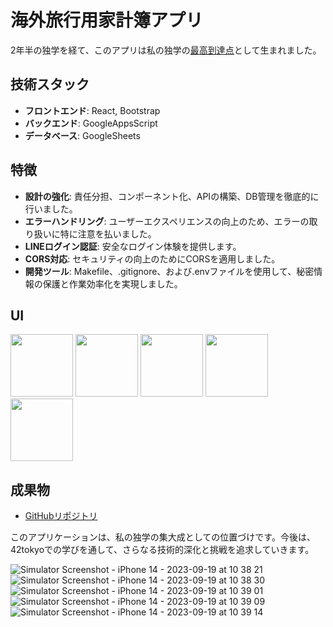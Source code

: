 # 海外旅行用家計簿アプリ

2年半の独学を経て、このアプリは私の独学の[最高到達点](https://www.youtube.com/watch?v=yu-0eh9jdZg)として生まれました。

## 技術スタック
- **フロントエンド**: React, Bootstrap
- **バックエンド**: GoogleAppsScript
- **データベース**: GoogleSheets

## 特徴
- **設計の強化**: 責任分担、コンポーネント化、APIの構築、DB管理を徹底的に行いました。
- **エラーハンドリング**: ユーザーエクスペリエンスの向上のため、エラーの取り扱いに特に注意を払いました。
- **LINEログイン認証**: 安全なログイン体験を提供します。
- **CORS対応**: セキュリティの向上のためにCORSを適用しました。
- **開発ツール**: Makefile、.gitignore、および.envファイルを使用して、秘密情報の保護と作業効率化を実現しました。

## UI
<p float="left">
  <img src="https://github.com/sanji0219/kakebo/assets/81353953/8f224822-5b41-48cd-8f5e-5b6c85ea7a13" width="100" />
  <img src="https://github.com/sanji0219/kakebo/assets/81353953/3e16ff71-22e2-4805-84c9-5b8f84212899" width="100" /> 
  <img src="https://github.com/sanji0219/kakebo/assets/81353953/7cf30b96-01b1-47ac-99d6-564e4414eced" width="100" />
  <img src="https://github.com/sanji0219/kakebo/assets/81353953/7cf30b96-01b1-47ac-99d6-564e4414eced" width="100" />
  <img src="https://github.com/sanji0219/kakebo/assets/81353953/91aed486-7ad4-4a0a-b37b-8b4a07dae7d2" width="100" />
</p>


## 成果物
- [GitHubリポジトリ](https://github.com/sanji0219/kakebo)

このアプリケーションは、私の独学の集大成としての位置づけです。今後は、42tokyoでの学びを通して、さらなる技術的深化と挑戦を追求していきます。









![Simulator Screenshot - iPhone 14 - 2023-09-19 at 10 38 21](https://github.com/sanji0219/kakebo/assets/81353953/8f224822-5b41-48cd-8f5e-5b6c85ea7a13)
![Simulator Screenshot - iPhone 14 - 2023-09-19 at 10 38 30](https://github.com/sanji0219/kakebo/assets/81353953/3e16ff71-22e2-4805-84c9-5b8f84212899)
![Simulator Screenshot - iPhone 14 - 2023-09-19 at 10 39 01](https://github.com/sanji0219/kakebo/assets/81353953/7cf30b96-01b1-47ac-99d6-564e4414eced)
![Simulator Screenshot - iPhone 14 - 2023-09-19 at 10 39 09](https://github.com/sanji0219/kakebo/assets/81353953/2fed4f69-aadd-404e-9f86-f167ac89db69)
![Simulator Screenshot - iPhone 14 - 2023-09-19 at 10 39 14](https://github.com/sanji0219/kakebo/assets/81353953/91aed486-7ad4-4a0a-b37b-8b4a07dae7d2)
